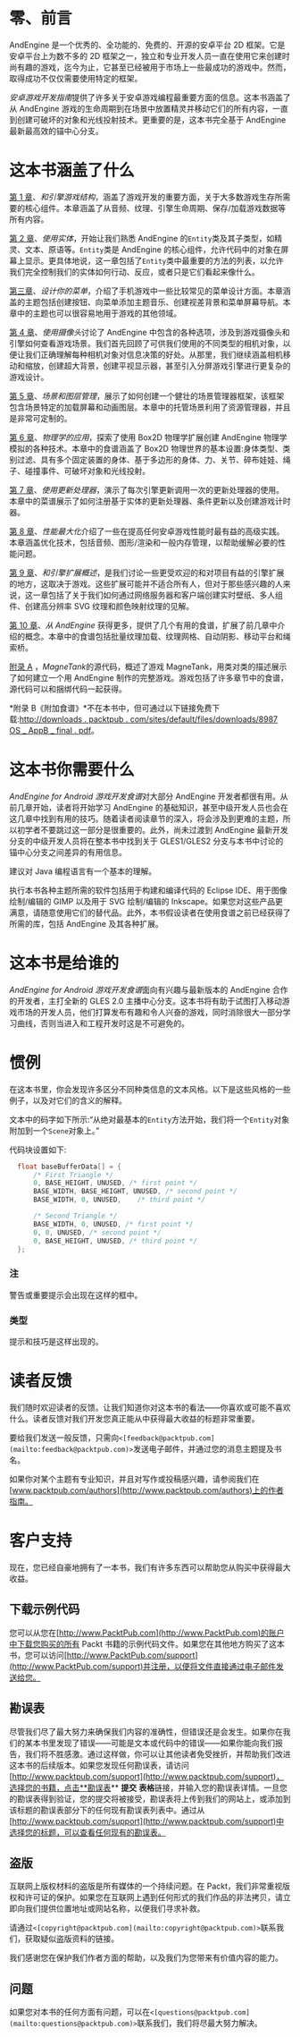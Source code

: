 # 零、前言

AndEngine 是一个优秀的、全功能的、免费的、开源的安卓平台 2D 框架。它是安卓平台上为数不多的 2D 框架之一，独立和专业开发人员一直在使用它来创建时尚有趣的游戏，迄今为止，它甚至已经被用于市场上一些最成功的游戏中。然而，取得成功不仅仅需要使用特定的框架。

*安卓游戏开发指南*提供了许多关于安卓游戏编程最重要方面的信息。这本书涵盖了从 AndEngine 游戏的生命周期到在场景中放置精灵并移动它们的所有内容，一直到创建可破坏的对象和光线投射技术。更重要的是，这本书完全基于 AndEngine 最新最高效的锚中心分支。

# 这本书涵盖了什么

[第 1 章](01.html "Chapter 1. AndEngine Game Structure")、*和引擎游戏结构*，涵盖了游戏开发的重要方面，关于大多数游戏生存所需要的核心组件。本章涵盖了从音频、纹理、引擎生命周期、保存/加载游戏数据等所有内容。

[第 2 章](02.html "Chapter 2. Working with Entities")、*使用实体*，开始让我们熟悉 AndEngine 的`Entity`类及其子类型，如精灵、文本、原语等。`Entity`类是 AndEngine 的核心组件，允许代码中的对象在屏幕上显示。更具体地说，这一章包括了`Entity`类中最重要的方法的列表，以允许我们完全控制我们的实体如何行动、反应，或者只是它们看起来像什么。

[第三章](03.html "Chapter 3. Designing Your Menu")、*设计你的菜单*，介绍了手机游戏中一些比较常见的菜单设计方面。本章涵盖的主题包括创建按钮、向菜单添加主题音乐、创建视差背景和菜单屏幕导航。本章中的主题也可以很容易地用于游戏的其他领域。

[第 4 章](04.html "Chapter 4. Working with Cameras")、*使用摄像头*讨论了 AndEngine 中包含的各种选项，涉及到游戏摄像头和引擎如何查看游戏场景。我们首先回顾了可供我们使用的不同类型的相机对象，以便让我们正确理解每种相机对象对信息决策的好处。从那里，我们继续涵盖相机移动和缩放，创建超大背景，创建平视显示器，甚至引入分屏游戏引擎进行更复杂的游戏设计。

[第 5 章](05.html "Chapter 5. Scene and Layer Management")、*场景和图层管理*，展示了如何创建一个健壮的场景管理器框架，该框架包含场景特定的加载屏幕和动画图层。本章中的托管场景利用了资源管理器，并且是非常可定制的。

[第 6 章](06.html "Chapter 6. Applications of Physics")、*物理学的应用*，探索了使用 Box2D 物理学扩展创建 AndEngine 物理学模拟的各种技术。本章中的食谱涵盖了 Box2D 物理世界的基本设置:身体类型、类别过滤、具有多个固定装置的身体、基于多边形的身体、力、关节、碎布娃娃、绳子、碰撞事件、可破坏对象和光线投射。

[第 7 章](07.html "Chapter 7. Working with Update Handlers")、*使用更新处理器*，演示了每次引擎更新调用一次的更新处理器的使用。本章中的菜谱展示了如何注册基于实体的更新处理器、条件更新以及创建游戏计时器。

[第 8 章](08.html "Chapter 8. Maximizing Performance")、*性能最大化*介绍了一些在提高任何安卓游戏性能时最有益的高级实践。本章涵盖优化技术，包括音频、图形/渲染和一般内存管理，以帮助缓解必要的性能问题。

[第 9 章](09.html "Chapter 9. AndEngine Extensions Overview")、*和引擎扩展概述*，是我们讨论一些更受欢迎的和对项目有益的引擎扩展的地方，这取决于游戏。这些扩展可能并不适合所有人，但对于那些感兴趣的人来说，这一章包括了关于我们如何通过网络服务器和客户端创建实时壁纸、多人组件、创建高分辨率 SVG 纹理和颜色映射纹理的见解。

[第 10 章](10.html "Chapter 10. Getting More From AndEngine")、*从 AndEngine* 获得更多，提供了几个有用的食谱，扩展了前几章中介绍的概念。本章中的食谱包括批量纹理加载、纹理网格、自动阴影、移动平台和绳索桥。

[附录 A](11.html "Appendix A. Source Code for MagneTank") ，*MagneTank*的源代码，概述了游戏 MagneTank，用类对类的描述展示了如何建立一个用 AndEngine 制作的完整游戏。游戏包括了许多章节中的食谱，源代码可以和捆绑代码一起获得。

*附录 B《附加食谱》*不在本书中，但可通过以下链接免费下载:[http://downloads . packtpub . com/sites/default/files/downloads/8987 OS _ AppB _ final . pdf](http://downloads.packtpub.com/sites/default/files/downloads/8987OS_AppB_Final.pdf)。

# 这本书你需要什么

*AndEngine for Android 游戏开发食谱*对大部分 AndEngine 开发者都很有用。从前几章开始，读者将开始学习 AndEngine 的基础知识，甚至中级开发人员也会在这几章中找到有用的技巧。随着读者阅读章节的深入，将会涉及到更难的主题，所以初学者不要跳过这一部分是很重要的。此外，尚未过渡到 AndEngine 最新开发分支的中级开发人员将在整本书中找到关于 GLES1/GLES2 分支与本书中讨论的锚中心分支之间差异的有用信息。

建议对 Java 编程语言有一个基本的理解。

执行本书各种主题所需的软件包括用于构建和编译代码的 Eclipse IDE、用于图像绘制/编辑的 GIMP 以及用于 SVG 绘制/编辑的 Inkscape。如果您对这些产品更满意，请随意使用它们的替代品。此外，本书假设读者在使用食谱之前已经获得了所需的库，包括 AndEngine 及其各种扩展。

# 这本书是给谁的

*AndEngine for Android 游戏开发食谱*面向有兴趣与最新版本的 AndEngine 合作的开发者，主打全新的 GLES 2.0 主播中心分支。这本书将有助于试图打入移动游戏市场的开发人员，他们打算发布有趣和令人兴奋的游戏，同时消除很大一部分学习曲线，否则当进入和工程开发时这是不可避免的。

# 惯例

在这本书里，你会发现许多区分不同种类信息的文本风格。以下是这些风格的一些例子，以及对它们的含义的解释。

文本中的码字如下所示:“从绝对最基本的`Entity`方法开始，我们将一个`Entity`对象附加到一个`Scene`对象上。”

代码块设置如下:

```java
  float baseBufferData[] = {
      /* First Triangle */
      0, BASE_HEIGHT, UNUSED, /* first point */
      BASE_WIDTH, BASE_HEIGHT, UNUSED, /* second point */
      BASE_WIDTH, 0, UNUSED, 	/* third point */

      /* Second Triangle */
      BASE_WIDTH, 0, UNUSED, /* first point */
      0, 0, UNUSED, /* second point */
      0, BASE_HEIGHT, UNUSED, /* third point */
  };
```

### 注

警告或重要提示会出现在这样的框中。

### 类型

提示和技巧是这样出现的。

# 读者反馈

我们随时欢迎读者的反馈。让我们知道你对这本书的看法——你喜欢或可能不喜欢什么。读者反馈对我们开发您真正能从中获得最大收益的标题非常重要。

要给我们发送一般反馈，只需向`<[feedback@packtpub.com](mailto:feedback@packtpub.com)>`发送电子邮件，并通过您的消息主题提及书名。

如果你对某个主题有专业知识，并且对写作或投稿感兴趣，请参阅我们在[www.packtpub.com/authors](http://www.packtpub.com/authors)上的作者指南。

# 客户支持

现在，您已经自豪地拥有了一本书，我们有许多东西可以帮助您从购买中获得最大收益。

## 下载示例代码

您可以从您在[http://www.PacktPub.com](http://www.PacktPub.com)的账户中下载您购买的所有 Packt 书籍的示例代码文件。如果您在其他地方购买了这本书，您可以访问[http://www.PacktPub.com/support](http://www.PacktPub.com/support)并注册，以便将文件直接通过电子邮件发送给您。

## 勘误表

尽管我们尽了最大努力来确保我们内容的准确性，但错误还是会发生。如果你在我们的某本书里发现了错误——可能是文本或代码中的错误——如果你能向我们报告，我们将不胜感激。通过这样做，你可以让其他读者免受挫折，并帮助我们改进这本书的后续版本。如果您发现任何勘误表，请访问[http://www.packtpub.com/support](http://www.packtpub.com/support)，选择您的书籍，点击**勘误表** **提交** **表格**链接，并输入您的勘误表详情。一旦您的勘误表得到验证，您的提交将被接受，勘误表将上传到我们的网站上，或添加到该标题的勘误表部分下的任何现有勘误表列表中。通过从[http://www.packtpub.com/support](http://www.packtpub.com/support)中选择您的标题，可以查看任何现有的勘误表。

## 盗版

互联网上版权材料的盗版是所有媒体的一个持续问题。在 Packt，我们非常重视版权和许可证的保护。如果您在互联网上遇到任何形式的我们作品的非法拷贝，请立即向我们提供位置地址或网站名称，以便我们寻求补救。

请通过`<[copyright@packtpub.com](mailto:copyright@packtpub.com)>`联系我们，获取疑似盗版资料的链接。

我们感谢您在保护我们作者方面的帮助，以及我们为您带来有价值内容的能力。

## 问题

如果您对本书的任何方面有问题，可以在`<[questions@packtpub.com](mailto:questions@packtpub.com)>`联系我们，我们将尽最大努力解决。